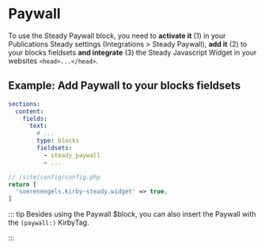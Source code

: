 # Paywall

To use the Steady Paywall block, you need to **activate it** (1) in your Publications Steady settings (Integrations > Steady Paywall), **add it** (2) to your blocks fieldsets **and integrate** (3) the Steady Javascript Widget in your websites `<head>...</head>`.

## Example: Add Paywall to your blocks fieldsets

```yml
sections:
  content:
    fields:
      text:
        # ...
        type: blocks
        fieldsets:
          - steady_paywall
          - ...
```

```php
// /site/config/config.php
return [
  'soerenengels.kirby-steady.widget' => true,
]
```

::: tip
Besides using the Paywall $block, you can also insert the Paywall with the `(paywall:)` KirbyTag.

:::
